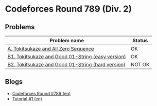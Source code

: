 # Codeforces Round 789 (Div. 2)

## Problems

|Problem name|Status|
|------------|---------|
| [A. Tokitsukaze and All Zero Sequence](problems/A._Tokitsukaze_and_All_Zero_Sequence.md)|OK|
| [B1. Tokitsukaze and Good 01-String (easy version)](problems/B1._Tokitsukaze_and_Good_01-String_(easy_version).md)|OK|
| [B2. Tokitsukaze and Good 01-String (hard version)](problems/B2._Tokitsukaze_and_Good_01-String_(hard_version).md)|NOT OK|
## Blogs

- [Codeforces Round #789 (en)](blogs/Codeforces_Round_789_(en).md)
- [Tutorial #1 (en)](blogs/Tutorial_1_(en).md)
